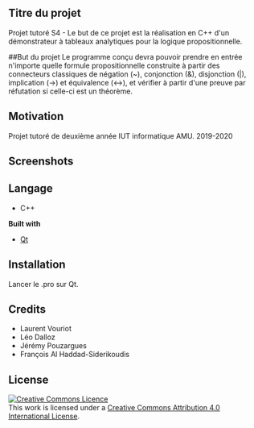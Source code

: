 ## Titre du projet
Projet tutoré S4 - Le but de ce projet est la réalisation en C++ d'un démonstrateur à tableaux analytiques pour la logique propositionnelle.

##But du projet
Le programme conçu devra pouvoir prendre en entrée n'importe quelle formule propositionnelle construite à partir des connecteurs classiques de négation (~), conjonction (&), disjonction (|), implication (->) et équivalence (<->), et vérifier à partir d'une preuve par réfutation si celle-ci est un théorème.

## Motivation
Projet tutoré de deuxième année IUT informatique AMU.
2019-2020

## Screenshots

## Langage
- C++

<b>Built with</b>
- [Qt](https://www.qt.io/)

## Installation
Lancer le .pro sur Qt.

## Credits
- Laurent Vouriot
- Léo Dalloz
- Jérémy Pouzargues
- François Al Haddad-Siderikoudis

## License
<a rel="license" href="http://creativecommons.org/licenses/by/4.0/"><img alt="Creative Commons Licence" style="border-width:0" src="https://i.creativecommons.org/l/by/4.0/88x31.png" /></a><br />This work is licensed under a <a rel="license" href="http://creativecommons.org/licenses/by/4.0/">Creative Commons Attribution 4.0 International License</a>.
